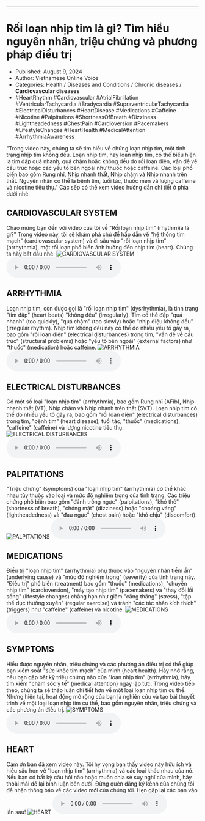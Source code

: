 
---

# Rối loạn nhịp tim là gì? Tìm hiểu nguyên nhân, triệu chứng và phương pháp điều trị

- Published: August 9, 2024
- Author: Vietnamese Online Voice
- Categories: Health / Diseases and Conditions / Chronic diseases / **Cardiovascular diseases**
- #HeartRhythm #Cardiovascular #AtrialFibrillation #VentricularTachycardia #Bradycardia #SupraventricularTachycardia #ElectricalDisturbances #HeartDisease #Medications #Caffeine #Nicotine #Palpitations #ShortnessOfBreath #Dizziness #Lightheadedness #ChestPain #Cardioversion #Pacemakers #LifestyleChanges #HeartHealth #MedicalAttention #ArrhythmiaAwareness

"Trong video này, chúng ta sẽ tìm hiểu về chứng loạn nhịp tim, một tình trạng nhịp tim không đều. Loạn nhịp tim, hay loạn nhịp tim, có thể biểu hiện là tim đập quá nhanh, quá chậm hoặc không đều do rối loạn điện, vấn đề về cấu trúc hoặc các yếu tố bên ngoài như thuốc hoặc caffeine. Các loại phổ biến bao gồm Rung nhĩ, Nhịp nhanh thất, Nhịp chậm và Nhịp nhanh trên thất. Nguyên nhân có thể là bệnh tim, tuổi tác, thuốc men và lượng caffeine và nicotine tiêu thụ." Các sếp có thể xem video hướng dẫn chi tiết ở phía dưới nhé.


## CARDIOVASCULAR SYSTEM

Chào mừng bạn đến với video của tôi về "Rối loạn nhịp tim" (rhythm)ia là gì?" Trong video này, tôi sẽ khám phá chủ đề hấp dẫn về "hệ thống tim mạch" (cardiovascular system) và đi sâu vào "rối loạn nhịp tim" (arrhythmia), một rối loạn phổ biến ảnh hưởng đến nhịp tim (heart). Chúng ta hãy bắt đầu nhé.
![CARDIOVASCULAR SYSTEM](https://http-archiver-apis-production-80.schnworks.com/storage/images/transitions/2024-08-09/transition-4734862059-Montserrat-ExtraBold-283593.jpg)
<audio controls>
    <source src="https://http-archiver-apis-production-80.schnworks.com/storage/storage/audio/file-34706964543.mp3" type="audio/mpeg">
</audio>



## ARRHYTHMIA

Loạn nhịp tim, còn được gọi là "rối loạn nhịp tim" (dysrhythmia), là tình trạng "tim đập" (heart beats) "không đều" (irregularly). Tim có thể đập "quá nhanh" (too quickly), "quá chậm" (too slowly) hoặc "nhịp điệu không đều" (irregular rhythm). Nhịp tim không đều này có thể do nhiều yếu tố gây ra, bao gồm "rối loạn điện" (electrical disturbances) trong tim, "vấn đề về cấu trúc" (structural problems) hoặc "yếu tố bên ngoài" (external factors) như "thuốc" (medication) hoặc caffeine.
![ARRHYTHMIA](https://http-archiver-apis-production-80.schnworks.com/storage/images/transitions/2024-08-09/transition--20860427966-Montserrat-Bold-673AB7.jpg)
<audio controls>
    <source src="https://http-archiver-apis-production-80.schnworks.com/storage/storage/audio/file-56982326963.mp3" type="audio/mpeg">
</audio>



## ELECTRICAL DISTURBANCES

Có một số loại "loạn nhịp tim" (arrhythmia), bao gồm Rung nhĩ (AFib), Nhịp nhanh thất (VT), Nhịp chậm và Nhịp nhanh trên thất (SVT). Loạn nhịp tim có thể do nhiều yếu tố gây ra, bao gồm "rối loạn điện" (electrical disturbances) trong tim, "bệnh tim" (heart disease), tuổi tác, "thuốc" (medications), "caffeine" (caffeine) và lượng nicotine tiêu thụ.
![ELECTRICAL DISTURBANCES](https://http-archiver-apis-production-80.schnworks.com/storage/images/transitions/2024-08-09/transition-3571000101-Montserrat-SemiBold-9C27B0.jpg)
<audio controls>
    <source src="https://http-archiver-apis-production-80.schnworks.com/storage/storage/audio/file-27678071678.mp3" type="audio/mpeg">
</audio>



## PALPITATIONS

"Triệu chứng" (symptoms) của "loạn nhịp tim" (arrhythmia) có thể khác nhau tùy thuộc vào loại và mức độ nghiêm trọng của tình trạng. Các triệu chứng phổ biến bao gồm "đánh trống ngực" (palpitations), "khó thở" (shortness of breath), "chóng mặt" (dizziness) hoặc "choáng váng" (lightheadedness) và "đau ngực" (chest pain) hoặc "khó chịu" (discomfort).
![PALPITATIONS](https://http-archiver-apis-production-80.schnworks.com/storage/images/transitions/2024-08-09/transition-28776982063-Montserrat-Bold-303F9F.jpg)
<audio controls>
    <source src="https://http-archiver-apis-production-80.schnworks.com/storage/storage/audio/file-7531777226.mp3" type="audio/mpeg">
</audio>



## MEDICATIONS

Điều trị "loạn nhịp tim" (arrhythmia) phụ thuộc vào "nguyên nhân tiềm ẩn" (underlying cause) và "mức độ nghiêm trọng" (severity) của tình trạng này. "Điều trị" phổ biến (treatment) bao gồm "thuốc" (medications), "chuyển nhịp tim" (cardioversion), "máy tạo nhịp tim" (pacemakers) và "thay đổi lối sống" (lifestyle changes) chẳng hạn như giảm "căng thẳng" (stress), "tập thể dục thường xuyên" (regular exercise) và tránh "các tác nhân kích thích" (triggers) như "caffeine" (caffeine) và nicotine.
![MEDICATIONS](https://http-archiver-apis-production-80.schnworks.com/storage/images/transitions/2024-08-09/transition-24339020105-Montserrat-SemiBold-9C27B0.jpg)
<audio controls>
    <source src="https://http-archiver-apis-production-80.schnworks.com/storage/storage/audio/file-16567783996.mp3" type="audio/mpeg">
</audio>



## SYMPTOMS

Hiểu được nguyên nhân, triệu chứng và các phương án điều trị có thể giúp bạn kiểm soát "sức khỏe tim mạch" của mình (heart health). Hãy nhớ rằng, nếu bạn gặp bất kỳ triệu chứng nào của "loạn nhịp tim" (arrhythmia), hãy tìm kiếm "chăm sóc y tế" (medical attention) ngay lập tức. Trong video tiếp theo, chúng ta sẽ thảo luận chi tiết hơn về một loại loạn nhịp tim cụ thể. Nhưng hiện tại, hoạt động mở rộng của bạn là nghiên cứu và tạo bài thuyết trình về một loại loạn nhịp tim cụ thể, bao gồm nguyên nhân, triệu chứng và các phương án điều trị.
![SYMPTOMS](https://http-archiver-apis-production-80.schnworks.com/storage/images/transitions/2024-08-09/transition-18320619083-Montserrat-Bold-1A237E.jpg)
<audio controls>
    <source src="https://http-archiver-apis-production-80.schnworks.com/storage/storage/audio/file-46079068765.mp3" type="audio/mpeg">
</audio>



## HEART

Cảm ơn bạn đã xem video này. Tôi hy vọng bạn thấy video này hữu ích và hiểu sâu hơn về "loạn nhịp tim" (arrhythmia) và các loại khác nhau của nó. Nếu bạn có bất kỳ câu hỏi nào hoặc muốn chia sẻ suy nghĩ của mình, hãy thoải mái để lại bình luận bên dưới. Đừng quên đăng ký kênh của chúng tôi để nhận thông báo về các video mới của chúng tôi. Hẹn gặp lại các bạn vào lần sau!
![HEART](https://http-archiver-apis-production-80.schnworks.com/storage/images/transitions/2024-08-09/transition-20204676538-Montserrat-Regular-4A148C.jpg)
<audio controls>
    <source src="https://http-archiver-apis-production-80.schnworks.com/storage/storage/audio/file-27389836514.mp3" type="audio/mpeg">
</audio>


